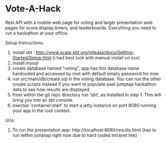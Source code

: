 Vote-A-Hack
=========

Rest API with a mobile web page for voting and larger presentation web pages for score display,timers, and leaderboards. Everything 
you need to run a hackathon at your office.

Setup Instructions:

1.  install sbt : http://www.scala-sbt.org/release/docs/Getting-Started/Setup.html (i had best luck with manual install on osx)
2.  install mysql
3.  create database named "voting", app has this database name hardcoded and accessed by root with default empty password for now.
4.  run src/main/db/create.sql in the voting database. You can run the other create scripts instead if you want to populate past jumptap hackathon data to see how results are displayed.
5.  from within the git repo directory run 'sbt', as installed in step 1. This will bring you into an sbt console.
6.  exectue 'container:start' to start a jetty instance on port 8080 running your app in the root context.

Urls:
1. To run the presentation app: http://localhost:8080/results.html  (has to run within jumptap right now due to hard coded intranet link)
